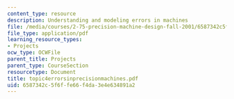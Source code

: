 ```yaml
---
content_type: resource
description: Understanding and modeling errors in machines
file: /media/courses/2-75-precision-machine-design-fall-2001/6587342c5f6ffe66f4da3e4e634891a2_topic4errorsinprecisionmachines.pdf
file_type: application/pdf
learning_resource_types:
- Projects
ocw_type: OCWFile
parent_title: Projects
parent_type: CourseSection
resourcetype: Document
title: topic4errorsinprecisionmachines.pdf
uid: 6587342c-5f6f-fe66-f4da-3e4e634891a2
---
```


